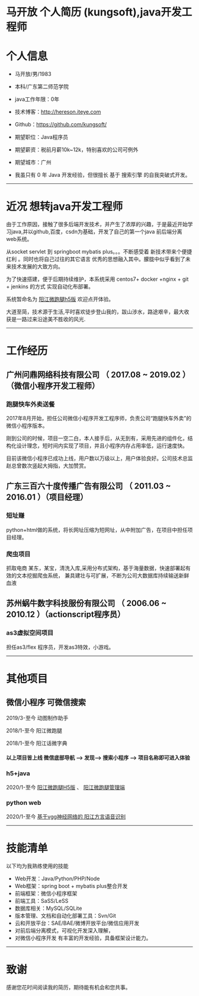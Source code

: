 # 马开放 个人简历 (kungsoft),java开发工程师

# 个人信息

 - 马开放/男/1983 
 - 本科/广东第二师范学院 
 - java工作年限：0年
 - 技术博客：http://hereson.iteye.com 
 - Github：https://github.com/kungsoft/

 - 期望职位：Java程序员
 - 期望薪资：税前月薪10k~12k，特别喜欢的公司可例外
 - 期望城市：广州
 - 我虽只有 0 年 Java 开发经验，但很擅长 基于 搜索引擎 的自我突破式开发。

---
# 近况 想转java开发工程师
由于工作原因，接触了很多后端开发技术，并产生了浓厚的兴趣，于是最近开始学习java,并以github,百度，csdn为基础，开发了自己的第一个java 前后端分离 web系统。   

从socket servlet 到 springboot mybatis plus。。。不断感受着 新技术带来个便捷红利 。同时也将自己过往的其它语言 优秀的思想融入其中。朦胧中似乎看到了未来技术发展的大致方向。

为了快速搭建，便于后期持续维护，本系统采用 centos7+ docker +nginx + git + jenkins 的方式 实现自动化布部署。  

系统暂命名为 [阳江微跑腿h5版](http://www.yjfeng.com/h5) 欢迎点开体验。  

大道至简，技术源于生活,平时喜欢徒步登山我的，跋山涉水，路途艰辛，最大收获是一路过来沿途美不胜收的风光.

---
# 工作经历


## 广州问鼎网络科技有限公司 （ 2017.08 ~ 2019.02 ）（微信小程序开发工程师）

### 跑腿快车外卖送餐 

2017年8月开始，担任公司微信小程序开发工程序师，负责公司“跑腿快车外卖”的微信小程序版本。  

刚到公司的时候，项目一空二白，本人接手后，从无到有，采用先进的组件化，结构化设计理念，短时间内实现了项目，并且小程序内存占用率低，运行速度快。  

目前该微信小程序已成功上线，用户数以万级以上，用户体验良好。公司技术总监赵总曾数次竖起大拇指，大加赞赏。

## 广东三百六十度传播广告有限公司 （ 2011.03 ~ 2016.01 ）（项目经理）

### 短址赚 
python+html做的系统，将长网址压缩为短网址，从中附加广告，在项目中担任项目经理。

### 爬虫项目 
抓取电商 某东，某宝，清洗入库,采用分布式架构，基于海量数据，快速部署起有效的文本挖掘爬虫系统，
兼具建壮与可扩展，不断为公司大数据库持续输送新鲜血液

## 苏州蜗牛数字科技服份有限公司 （ 2006.06 ~ 2010.12 ）（actionscript程序员）

### as3虚拟空间项目 
担任as3/flex 程序员，开发as3特效，小游戏。

---
# 其他项目

## 微信小程序 可微信搜索
2019/3-至今 动图制作助手

2018/1-至今 阳江微跑腿

2018/1-至今 阳江话微字典


#### 以上项目皆上线 微信底部导航 --> 发现--> 搜索小程序 --> 项目名称即可进入体验

### h5+java

2020/1-至今 [阳江微跑腿H5版](http://www.yjfeng.com/h5) 、 [阳江微跑腿管理端](http://www.yjfen.com/de)

### python web
2020/1-至今 [基于vgg神经网络的 阳江方言语音识别](https://yjv.yjfeng.com)

---

# 技能清单
以下均为我熟练使用的技能

- Web开发：Java/Python/PHP/Node
- Web框架：spring boot + mybatis plus整合开发
- 前端框架：微信小程序框架
- 前端工具：SaSS/LeSS
- 数据库相关：MySQL/SQLite
- 版本管理、文档和自动化部署工具：Svn/Git
- 云和开放平台：SAE/BAE/微博开放平台/微信应用开发
- 对前后端分离模式，可视化开发深入理解，
- 对微信小程序开发 有丰富的开发经验，具备框架设计能力。

---

# 致谢
感谢您花时间阅读我的简历，期待能有机会和您共事。
